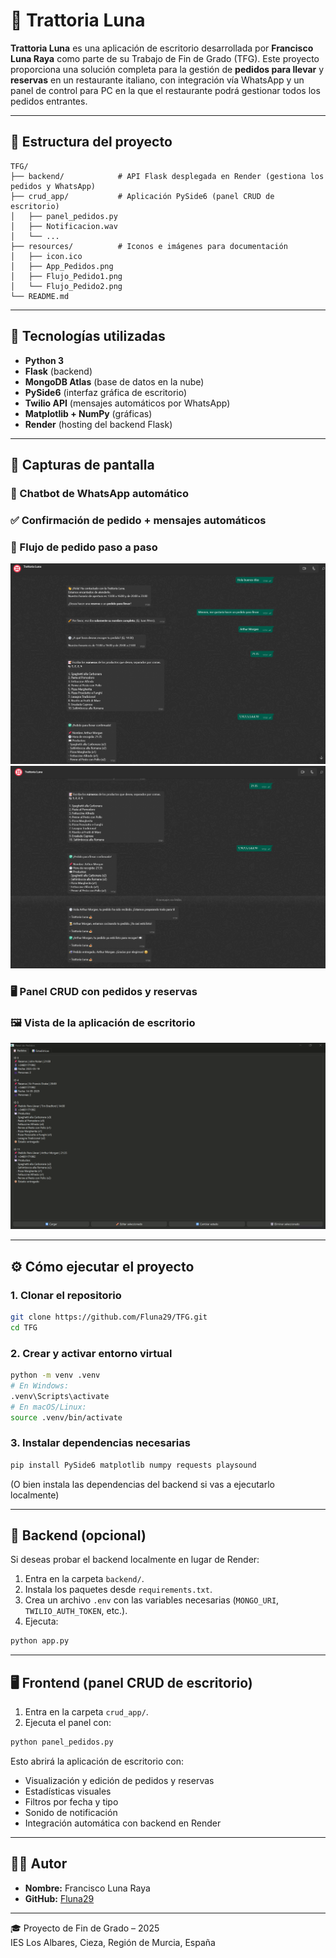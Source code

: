 # 🍝 Trattoria Luna

**Trattoria Luna** es una aplicación de escritorio desarrollada por **Francisco Luna Raya** como parte de su Trabajo de Fin de Grado (TFG). Este proyecto proporciona una solución completa para la gestión de **pedidos para llevar** y **reservas** en un restaurante italiano, con integración vía WhatsApp y un panel de control para PC en la que el restaurante podrá gestionar todos los pedidos entrantes.

---

## 🧩 Estructura del proyecto

```
TFG/
├── backend/            # API Flask desplegada en Render (gestiona los pedidos y WhatsApp)
├── crud_app/           # Aplicación PySide6 (panel CRUD de escritorio)
│   ├── panel_pedidos.py
│   ├── Notificacion.wav
│   └── ...
├── resources/          # Iconos e imágenes para documentación
│   ├── icon.ico
│   ├── App_Pedidos.png
│   ├── Flujo_Pedido1.png
│   └── Flujo_Pedido2.png
└── README.md
```

---

## 🚀 Tecnologías utilizadas

- **Python 3**
- **Flask** (backend)
- **MongoDB Atlas** (base de datos en la nube)
- **PySide6** (interfaz gráfica de escritorio)
- **Twilio API** (mensajes automáticos por WhatsApp)
- **Matplotlib + NumPy** (gráficas)
- **Render** (hosting del backend Flask)

---

## 📸 Capturas de pantalla

### 💬 Chatbot de WhatsApp automático
### ✅ Confirmación de pedido + mensajes automáticos
### 🧭 Flujo de pedido paso a paso
![Flujo Pedido 1](./resources/Flujo_Pedido1.png)
![Flujo Pedido 2](./resources/Flujo_Pedido2.png)

### 🖥️ Panel CRUD con pedidos y reservas
### 🖼️ Vista de la aplicación de escritorio
![App Pedidos](./resources/App_Pedidos.png)

---

## ⚙️ Cómo ejecutar el proyecto

### 1. Clonar el repositorio

```bash
git clone https://github.com/Fluna29/TFG.git
cd TFG
```

### 2. Crear y activar entorno virtual

```bash
python -m venv .venv
# En Windows:
.venv\Scripts\activate
# En macOS/Linux:
source .venv/bin/activate
```

### 3. Instalar dependencias necesarias

```bash
pip install PySide6 matplotlib numpy requests playsound
```

(O bien instala las dependencias del backend si vas a ejecutarlo localmente)

---

## 📡 Backend (opcional)

Si deseas probar el backend localmente en lugar de Render:

1. Entra en la carpeta `backend/`.
2. Instala los paquetes desde `requirements.txt`.
3. Crea un archivo `.env` con las variables necesarias (`MONGO_URI`, `TWILIO_AUTH_TOKEN`, etc.).
4. Ejecuta:

```bash
python app.py
```

---

## 🖥️ Frontend (panel CRUD de escritorio)

1. Entra en la carpeta `crud_app/`.
2. Ejecuta el panel con:

```bash
python panel_pedidos.py
```

Esto abrirá la aplicación de escritorio con:

- Visualización y edición de pedidos y reservas
- Estadísticas visuales
- Filtros por fecha y tipo
- Sonido de notificación
- Integración automática con backend en Render

---

## 👨‍💻 Autor

- **Nombre:** Francisco Luna Raya  
- **GitHub:** [Fluna29](https://github.com/Fluna29)

---

🎓 Proyecto de Fin de Grado – 2025  
IES Los Albares, Cieza, Región de Murcia, España